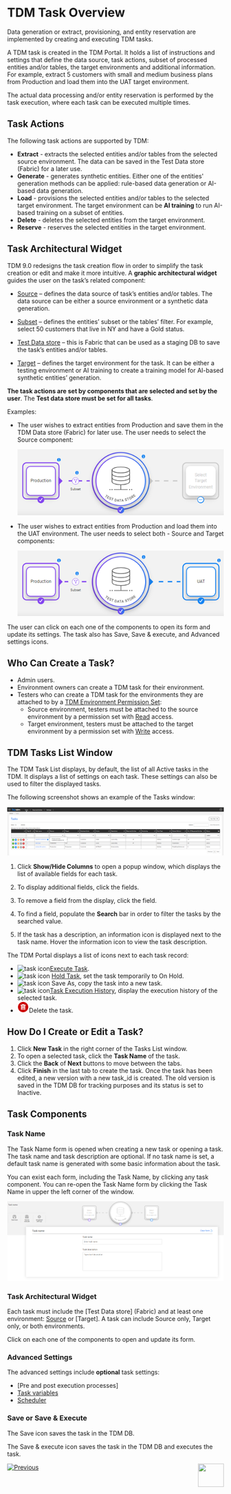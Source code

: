 # TDM Task Overview

Data generation or extract, provisioning, and entity reservation are implemented by creating and executing TDM tasks. 

A TDM task is created in the TDM Portal. It holds a list of instructions and settings that define the data source, task actions, subset of processed entities and/or tables, the target environments and additional information. For example, extract 5 customers with small and medium business plans from Production and load them into the UAT target environment.

The actual data processing and/or entity reservation is performed by the task execution, where each task can be executed multiple times.

## Task Actions

The following task actions are supported by TDM:

- **Extract** - extracts the selected entities and/or tables from the selected source environment. The data can be saved in the Test Data store (Fabric) for a later use.
- **Generate** - generates synthetic entities. Either one of the entities' generation methods can be applied: rule-based data generation or AI-based data generation. 
- **Load** - provisions the selected entities and/or tables to the selected target environment. The target environment can be **AI training** to run AI-based training on a subset of entities. 
- **Delete** - deletes the selected entities from the target environment.
- **Reserve** - reserves the selected entities in the target environment.



## Task Architectural Widget

TDM 9.0 redesigns the task creation flow in order to simplify the task creation or edit and make it more intuitive. A **graphic architectural widget** guides the user on the task’s related component:

- [Source](14a_task_source_component.md) – defines the data source of task’s entities and/or tables. The data source can be either a source environment or a synthetic data generation.

- [Subset](15_task_subset_component.md) – defines the entities’ subset or the tables’ filter. For example, select 50 customers that live in NY and have a Gold status.

- [Test Data store](16_task_test_data_store_component.md) – this is Fabric that can be used as a staging DB to save the task’s entities and/or tables.

- [Target](17_task_target_component.md) – defines the target environment for the task. It can be either a testing environment or AI training to create a training model for AI-based synthetic entities’ generation.
  

**The task actions are set by components that are selected and set by the user**.  The **Test data store must be set for all tasks**.

Examples: 

- The user wishes to extract entities from Production and save them in the TDM Data store (Fabric) for later use. The user needs to select the Source component:

  

  ![extract task widget](images/task_widget_extract_only.png)

- The user wishes to extract entities from Production and load them into the UAT environment. The user needs to select both - Source and Target components:

  ![load task widget](images/task_widget_load.png)



The user can click on each one of the components to open its form and update its settings.  The task also has Save, Save & execute, and Advanced settings icons.

## Who Can Create a Task?

-  Admin users.
-  Environment owners can create a TDM task for their environment.
-  Testers who can create a TDM task for the environments they are attached to by a [TDM Environment Permission Set](10_environment_roles_tab.md):
   - Source environment, testers must be attached to the source environment by a permission set with [Read](10_environment_roles_tab.md#read-and-write-and-number-of-entities) access.
   - Target environment, testers must be attached to the target environment by a permission set with [Write](10_environment_roles_tab.md#read-and-write-and-number-of-entities) access.



## TDM Tasks List Window

The TDM Task List displays, by default, the list of all Active tasks in the TDM. 
It displays a list of settings on each task. These settings can also be used to filter the displayed tasks.

The following screenshot shows an example of the Tasks window: 

  ![tasks list](images/tdm_task_list_window.png)

  

1. Click **Show/Hide Columns** to open a popup window, which displays the list of available fields for each task. 

2. To display additional fields, click the fields.

3. To remove a field from the display, click the field.

4. To find a field, populate the **Search** bar in order to filter the tasks by the searched value.

5. If the task has a description, an information icon is displayed next to the task name. Hover the information icon to view the task description.

The TDM Portal displays a list of icons next to each task record:

- ![task icon](images/execute_task_icon.png)[Execute Task](26_task_execution.md). 
- ![task icon](images/hold_task_icon.png) [Hold Task](26_task_execution.md#holding-task-execution), set the task temporarily to On Hold.
- ![task icon](images/save_as_icon.png) Save As, copy the task into a new task.
- ![task icon](images/task_execution_history_icon.png)[Task Execution History](27_task_execution_history.md), display the execution history of the selected task.
-  ![delete icon](images/delete_task_icon.png)Delete the task.



## How Do I Create or Edit a Task?

1. Click **New Task** in the right corner of the Tasks List window.
2. To open a selected task, click the **Task Name** of the task.
3. Click the **Back** of **Next** buttons to move between the tabs. 
4. Click **Finish** in the last tab to create the task.
Once the task has been edited, a new version with a new task_id is created. The old version is saved in the TDM DB for tracking purposes and its status is set to Inactive.

## Task Components

### Task Name

The Task Name form is opened when creating a new task or opening a task. The task name and task description are optional. If no task name is set, a default task name is generated with some basic information about the task.

You can exist each form, including the Task Name, by clicking any task component. You can re-open the Task Name form by clicking the Task Name in upper the left corner of the window.

![task name](images/task_name_form.png)

### Task Architectural Widget

Each task must include the [Test Data store] (Fabric) and at least one environment: [Source](14a_task_source_component.md) or [Target]. A task can include Source only, Target only, or both environments.

Click on each one of the components to open and update its form.

### Advanced Settings

The advanced settings include **optional** task settings:

- [Pre and post execution processes]
- [Task variables](23_task_globals_tab.md)
- [Scheduler](22_task_execution_timing_tab.md)

### Save or Save & Execute

The Save icon saves the task in the TDM DB.

The Save & execute icon saves the task in the TDM DB and executes the task.



 [![Previous](/articles/images/Previous.png)](13_reserved_entities_window.md)[<img align="right" width="60" height="54" src="/articles/images/Next.png">](14a_task_source_component.md)

